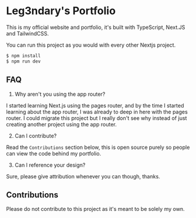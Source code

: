 # Leg3ndary's Portfolio

This is my official website and portfolio, it's built with TypeScript, Next.JS and TailwindCSS.

You can run this project as you would with every other Nextjs project.

```bash
$ npm install
$ npm run dev
```

## FAQ

1. Why aren't you using the app router?

I started learning Next.js using the pages router, and by the time I started learning about the app router, I was already to deep in here with the pages router. I could migrate this project but I really don't see why instead of just creating another project using the app router.

2. Can I contribute?

Read the `Contributions` section below, this is open source purely so people can view the code behind my portfolio.

3. Can I reference your design?

Sure, please give attribution whenever you can though, thanks.

## Contributions

Please do not contribute to this project as it's meant to be solely my own.
